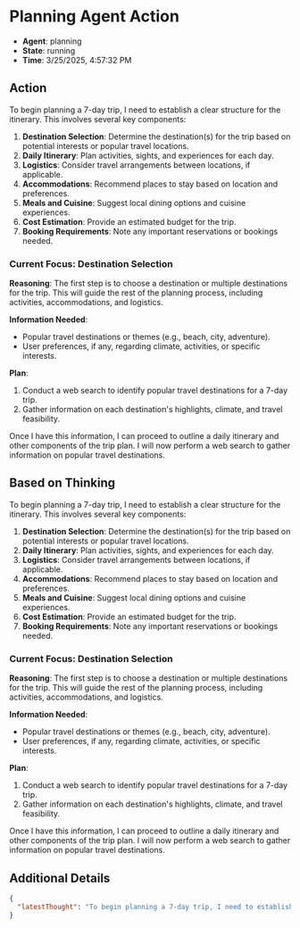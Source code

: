 # Planning Agent Action

- **Agent**: planning
- **State**: running
- **Time**: 3/25/2025, 4:57:32 PM

## Action

To begin planning a 7-day trip, I need to establish a clear structure for the itinerary. This involves several key components:

1. **Destination Selection**: Determine the destination(s) for the trip based on potential interests or popular travel locations.
2. **Daily Itinerary**: Plan activities, sights, and experiences for each day.
3. **Logistics**: Consider travel arrangements between locations, if applicable.
4. **Accommodations**: Recommend places to stay based on location and preferences.
5. **Meals and Cuisine**: Suggest local dining options and cuisine experiences.
6. **Cost Estimation**: Provide an estimated budget for the trip.
7. **Booking Requirements**: Note any important reservations or bookings needed.

### Current Focus: Destination Selection

**Reasoning**: The first step is to choose a destination or multiple destinations for the trip. This will guide the rest of the planning process, including activities, accommodations, and logistics.

**Information Needed**:
- Popular travel destinations or themes (e.g., beach, city, adventure).
- User preferences, if any, regarding climate, activities, or specific interests.

**Plan**:
1. Conduct a web search to identify popular travel destinations for a 7-day trip.
2. Gather information on each destination's highlights, climate, and travel feasibility.

Once I have this information, I can proceed to outline a daily itinerary and other components of the trip plan. I will now perform a web search to gather information on popular travel destinations.

## Based on Thinking

To begin planning a 7-day trip, I need to establish a clear structure for the itinerary. This involves several key components:

1. **Destination Selection**: Determine the destination(s) for the trip based on potential interests or popular travel locations.
2. **Daily Itinerary**: Plan activities, sights, and experiences for each day.
3. **Logistics**: Consider travel arrangements between locations, if applicable.
4. **Accommodations**: Recommend places to stay based on location and preferences.
5. **Meals and Cuisine**: Suggest local dining options and cuisine experiences.
6. **Cost Estimation**: Provide an estimated budget for the trip.
7. **Booking Requirements**: Note any important reservations or bookings needed.

### Current Focus: Destination Selection

**Reasoning**: The first step is to choose a destination or multiple destinations for the trip. This will guide the rest of the planning process, including activities, accommodations, and logistics.

**Information Needed**:
- Popular travel destinations or themes (e.g., beach, city, adventure).
- User preferences, if any, regarding climate, activities, or specific interests.

**Plan**:
1. Conduct a web search to identify popular travel destinations for a 7-day trip.
2. Gather information on each destination's highlights, climate, and travel feasibility.

Once I have this information, I can proceed to outline a daily itinerary and other components of the trip plan. I will now perform a web search to gather information on popular travel destinations.

## Additional Details

```json
{
  "latestThought": "To begin planning a 7-day trip, I need to establish a clear structure for the itinerary. This involves several key components:\n\n1. **Destination Selection**: Determine the destination(s) for the trip based on potential interests or popular travel locations.\n2. **Daily Itinerary**: Plan activities, sights, and experiences for each day.\n3. **Logistics**: Consider travel arrangements between locations, if applicable.\n4. **Accommodations**: Recommend places to stay based on location and preferences.\n5. **Meals and Cuisine**: Suggest local dining options and cuisine experiences.\n6. **Cost Estimation**: Provide an estimated budget for the trip.\n7. **Booking Requirements**: Note any important reservations or bookings needed.\n\n### Current Focus: Destination Selection\n\n**Reasoning**: The first step is to choose a destination or multiple destinations for the trip. This will guide the rest of the planning process, including activities, accommodations, and logistics.\n\n**Information Needed**:\n- Popular travel destinations or themes (e.g., beach, city, adventure).\n- User preferences, if any, regarding climate, activities, or specific interests.\n\n**Plan**:\n1. Conduct a web search to identify popular travel destinations for a 7-day trip.\n2. Gather information on each destination's highlights, climate, and travel feasibility.\n\nOnce I have this information, I can proceed to outline a daily itinerary and other components of the trip plan. I will now perform a web search to gather information on popular travel destinations."
}
```

